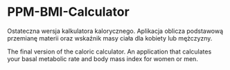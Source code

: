 # PPM-BMI-Calculator

Ostateczna wersja kalkulatora kalorycznego.
Aplikacja oblicza podstawową przemianę materii oraz wskaźnik masy ciała dla kobiety lub mężczyzny.

The final version of the caloric calculator.
An application that calculates your basal metabolic rate and body mass index for women or men.

